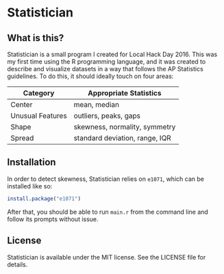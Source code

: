 # Statistician

## What is this?

Statistician is a small program I created for Local Hack Day 2016. This was my
first time using the R programming language, and it was created to describe and
visualize datasets in a way that follows the AP Statistics guidelines. To do
this, it should ideally touch on four areas:

| Category         | Appropriate Statistics         |
| ---------------- | ------------------------------ |
| Center           | mean, median                   |
| Unusual Features | outliers, peaks, gaps          |
| Shape            | skewness, normality, symmetry  |
| Spread           | standard deviation, range, IQR |

## Installation

In order to detect skewness, Statistician relies on `e1071`, which can be
installed like so:

```r
install.package("e1071")
```

After that, you should be able to run `main.r` from the command line and follow
its prompts without issue.

## License

Statistician is available under the MIT license. See the LICENSE file for details.
